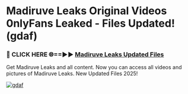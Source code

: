 # Madiruve Leaks Original Videos 0nlyFans Leaked - Files Updated! (gdaf)

<h3>🔴 CLICK HERE 🌐==►► <a href="https://tinyurl.com/2m67pmp6" rel="nofollow">Madiruve Leaks Updated Files</a></h3>

Get Madiruve Leaks and all content. Now you can access all videos and pictures of Madiruve Leaks. New Updated Files 2025!

[![gdaf](https://i.imgur.com/H4QAA4z.gif)](https://tinyurl.com/2m67pmp6)
